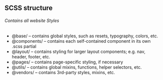 ## SCSS structure

###### Contains all website Styles
- @base/ – contains global styles, such as resets, typography, colors, etc.
- @components/ – contains each self-contained component in its own .scss partial
- @layout/ – contains styling for larger layout components; e.g. nav, header, footer, etc.
- @pages/ – contains page-specific styling, if necessary
- @utils/ – contains global mixins, functions, helper selectors, etc.
- @vendors/ – contains 3rd-party styles, mixins, etc.
